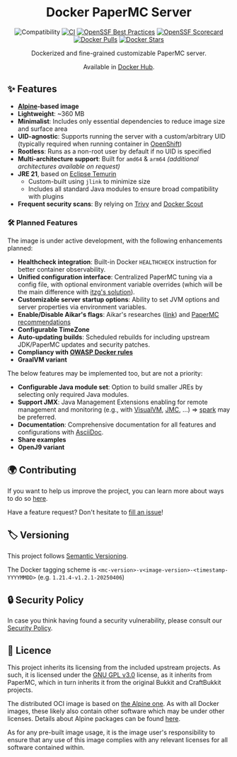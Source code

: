 <h1 align="center">Docker PaperMC Server</h1>

<div align="center">

![Compatibility](https://img.shields.io/badge/PaperMC_Support-v1.21.4-blue)
[![CI](https://github.com/Djaytan/docker-papermc-server/actions/workflows/ci.yml/badge.svg?branch=main)](https://github.com/Djaytan/docker-papermc-server/actions/workflows/ci.yml)
[![OpenSSF Best Practices](https://www.bestpractices.dev/projects/10360/badge)](https://www.bestpractices.dev/projects/10360)
[![OpenSSF Scorecard](https://api.securityscorecards.dev/projects/github.com/Djaytan/docker-papermc-server/badge)](https://securityscorecards.dev/viewer/?uri=github.com/Djaytan/docker-papermc-server)<br/>
[![Docker Pulls](https://img.shields.io/docker/pulls/djaytan/papermc-server.svg?logo=docker)](https://hub.docker.com/r/djaytan/papermc-server/)
[![Docker Stars](https://img.shields.io/docker/stars/djaytan/papermc-server.svg?logo=docker)](https://hub.docker.com/r/djaytan/papermc-server/)

Dockerized and fine-grained customizable PaperMC server.

Available in [Docker Hub](https://hub.docker.com/r/djaytan/papermc-server).

</div>

## ✨ Features

* **[Alpine](https://hub.docker.com/_/alpine)-based image**
* **Lightweight**: ~360 MB
* **Minimalist**: Includes only essential dependencies to reduce image size and surface area
* **UID-agnostic**: Supports running the server with a custom/arbitrary UID (typically required when running container
  in [OpenShift](https://www.redhat.com/fr/technologies/cloud-computing/openshift))
* **Rootless**: Runs as a non-root user by default if no UID is specified
* **Multi-architecture support**: Built for `amd64` & `arm64` _(additional architectures available on request)_
* **JRE 21**, based on [Eclipse Temurin](https://hub.docker.com/_/eclipse-temurin)
  * Custom-built using `jlink` to minimize size
  * Includes all standard Java modules to ensure broad compatibility with plugins
* **Frequent security scans**: By relying on [Trivy](https://trivy.dev/latest/) and [Docker Scout](https://docs.docker.com/scout/)

### 🛠️ Planned Features

The image is under active development, with the following enhancements planned:

* **Healthcheck integration**: Built-in Docker `HEALTHCHECK` instruction for better container observability.
* **Unified configuration interface**: Centralized PaperMC tuning via a config file, with optional environment variable overrides (which will be the main difference with [itzg's solution](https://docker-minecraft-server.readthedocs.io/en/latest/configuration/interpolating/)).
* **Customizable server startup options**: Ability to set JVM options and server properties via environment variables.
* **Enable/Disable Aikar's flags**: Aikar's researches ([link](https://aikar.co/2018/07/02/tuning-the-jvm-g1gc-garbage-collector-flags-for-minecraft/)) and [PaperMC recommendations](https://docs.papermc.io/paper/aikars-flags/)
* **Configurable TimeZone**
* **Auto-updating builds**: Scheduled rebuilds for including upstream JDK/PaperMC updates and security patches.
* **Compliancy with [OWASP Docker rules](https://cheatsheetseries.owasp.org/cheatsheets/Docker_Security_Cheat_Sheet.html)**
* **GraalVM variant**

The below features may be implemented too, but are not a priority:

* **Configurable Java module set**: Option to build smaller JREs by selecting only required Java modules.
* **Support JMX**: Java Management Extensions enabling for remote management and monitoring (e.g., with [VisualVM](https://visualvm.github.io/), [JMC](https://openjdk.org/projects/jmc/), ...) => [spark](https://docs.papermc.io/paper/profiling/) may be preferred.
* **Documentation**: Comprehensive documentation for all features and configurations with [AsciiDoc](https://asciidoc.org/).
* **Share examples**
* **OpenJ9 variant**

## 🌍 Contributing

If you want to help us improve the project, you can learn more about ways to do so [here](docs/CONTRIBUTING.md).

Have a feature request? Don't hesitate to [fill an issue](https://github.com/Djaytan/docker-papermc-server/issues)!

## 🏷️ Versioning

This project follows [Semantic Versioning](https://semver.org/).

The Docker tagging scheme is `<mc-version>-v<image-version>-<timestamp-YYYYMMDD>` (e.g. `1.21.4-v1.2.1-20250406`)

## 🔒 Security Policy

In case you think having found a security vulnerability, please consult
our [Security Policy](docs/SECURITY.md).

## 📄 Licence

This project inherits its licensing from the included upstream projects. As such, it is licensed under
the [GNU GPL v3.0](https://www.gnu.org/licenses/gpl-3.0.html) license, as it inherits from PaperMC, which in turn inherits it from the original Bukkit and
CraftBukkit projects.

The distributed OCI image is based on [the Alpine one](https://hub.docker.com/_/alpine).
As with all Docker images, these likely also contain other software which may be under other licenses. Details about Alpine packages can be
found [here](https://pkgs.alpinelinux.org/packages).

As for any pre-built image usage, it is the image user's responsibility to ensure that any use of this image complies with
any relevant licenses for all software contained within.
